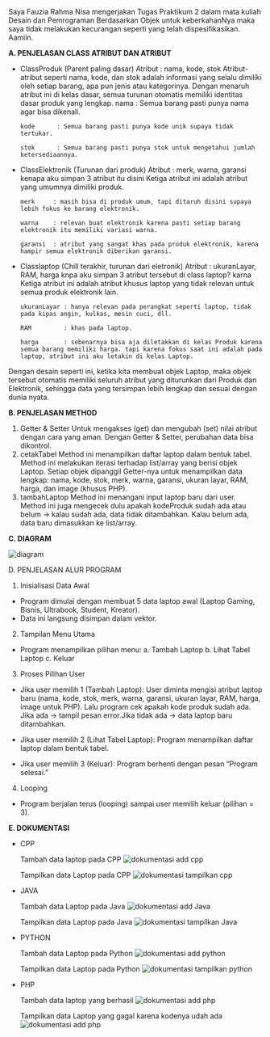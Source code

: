Saya Fauzia Rahma Nisa mengerjakan Tugas Praktikum 2 dalam mata kuliah Desain dan Pemrograman Berdasarkan Objek untuk keberkahanNya maka saya tidak melakukan kecurangan seperti yang telah dispesifikasikan. Aamiin.


**A. PENJELASAN CLASS ATRIBUT DAN ATRIBUT**

- ClassProduk (Parent paling dasar)
Atribut : nama, kode, stok
Atribut-atribut seperti nama, kode, dan stok adalah informasi yang selalu dimiliki oleh setiap barang, apa pun jenis atau kategorinya. Dengan menaruh atribut ini di kelas dasar, semua turunan otomatis memiliki identitas dasar produk yang lengkap.
      nama      : Semua barang pasti punya nama agar bisa dikenali.
  
      kode      : Semua barang pasti punya kode unik supaya tidak tertukar.
  
      stok      : Semua barang pasti punya stok untuk mengetahui jumlah ketersediaannya.

- ClassElektronik (Turunan dari produk)
Atribut  : merk, warna, garansi
kenapa aku simpan 3 atribut itu disini Ketiga atribut ini adalah atribut yang umumnya dimiliki produk.

      merk     : masih bisa di produk umum, tapi ditaruh disini supaya lebih fokus ke barang elektronik.
      
      warna    : relevan buat elektronik karena pasti setiap barang elektronik itu memiliki variasi warna.
      
      garansi  : atribut yang sangat khas pada produk elektronik, karena hampir semua elektronik diberikan garansi.

- Classlaptop (Chill terakhir, turunan dari eletronik)
Atribut  : ukuranLayar, RAM, harga
knpa aku simpan 3 atribut tersebut di class laptop? karna Ketiga atribut ini adalah atribut khusus laptop yang tidak relevan untuk semua produk elektronik lain.

      ukuranLayar : hanya relevan pada perangkat seperti laptop, tidak pada kipas angin, kulkas, mesin cuci, dll.
      
      RAM         : khas pada laptop.
      
      harga       : sebenarnya bisa aja diletakkan di kelas Produk karena semua barang memiliki harga. tapi karena fokus saat ini adalah pada laptop, atribut ini aku letakin di kelas Laptop.

Dengan desain seperti ini, ketika kita membuat objek Laptop, maka objek tersebut otomatis memiliki seluruh atribut yang diturunkan dari Produk dan Elektronik, sehingga data yang tersimpan lebih lengkap dan sesuai dengan dunia nyata.

**B. PENJELASAN METHOD**
1. Getter & Setter
   Untuk mengakses (get) dan mengubah (set) nilai atribut dengan cara yang aman. Dengan Getter & Setter, perubahan data bisa dikontrol.
2. cetakTabel
   Method ini menampilkan daftar laptop dalam bentuk tabel. Method ini melakukan iterasi terhadap list/array yang berisi objek Laptop. Setiap objek dipanggil Getter-nya untuk menampilkan data lengkap: nama, kode, stok, merk, warna, garansi, ukuran layar, RAM, harga, dan image (khusus PHP).
3. tambahLaptop
   Method ini menangani input laptop baru dari user. Method ini juga mengecek dulu apakah kodeProduk sudah ada atau belum → kalau sudah ada, data tidak ditambahkan. Kalau belum ada, data baru dimasukkan ke list/array.
   
**C. DIAGRAM**

![diagram](diagramTP2.png)

D. PENJELASAN ALUR PROGRAM
1. Inisialisasi Data Awal
- Program dimulai dengan membuat 5 data laptop awal (Laptop Gaming, Bisnis, Ultrabook, Student, Kreator).
- Data ini langsung disimpan dalam vektor.
  
2. Tampilan Menu Utama
- Program menampilkan pilihan menu:
  a. Tambah Laptop
  b. Lihat Tabel Laptop
  c. Keluar

3. Proses Pilihan User
- Jika user memilih 1 (Tambah Laptop): User diminta mengisi atribut laptop baru (nama, kode, stok, merk, warna, garansi, ukuran layar, RAM, harga, image untuk PHP). Lalu program cek apakah kode produk sudah ada. Jika ada → tampil pesan error.Jika tidak ada → data laptop baru ditambahkan.

- Jika user memilih 2 (Lihat Tabel Laptop): Program menampilkan daftar laptop dalam bentuk tabel.

- Jika user memilih 3 (Keluar): Program berhenti dengan pesan “Program selesai.”

4. Looping
- Program berjalan terus (looping) sampai user memilih keluar (pilihan = 3).

**E. DOKUMENTASI**
- CPP
  
  Tambah data laptop pada CPP
  ![dokumentasi add cpp](CPP/Dokumentasi/cpp_add.png)
  
  Tampilkan data Laptop pada CPP
  ![dokumentasi tampilkan cpp](CPP/Dokumentasi/cpp_tampilkan.png)

- JAVA

  Tambah data Laptop pada Java
  ![dokumentasi add Java](JAVA/Dokumentasi/java_add.png)

  Tampilkan data Laptop pada Java
  ![dokumentasi tampilkan Java](JAVA/Dokumentasi/java_tampilkan.png)

- PYTHON

  Tambah data Laptop pada Python
  ![dokumentasi add python](PYTHON/Dokumentasi/python_add.png)

  Tampilkan data Laptop pada Python
  ![dokumentasi tampilkan python](PYTHON/Dokumentasi/python_tampilkan.png)

- PHP

  Tambah data laptop yang berhasil
  ![dokumentasi add php](PHP/Dokumentasi/php_addBerhasil.png)

  Tampilkan data Laptop yang gagal karena kodenya udah ada
  ![dokumentasi add php](PHP/Dokumentasi/php_addGagal.png)
  
  
